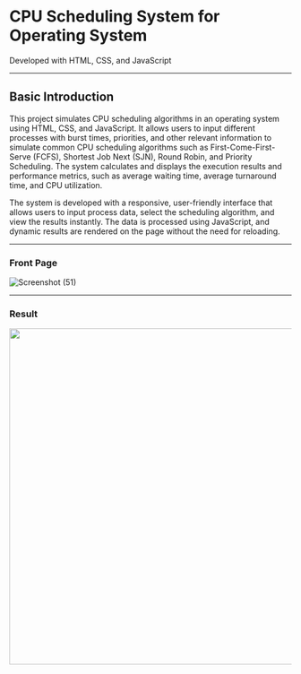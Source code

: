 # CPU Scheduling System for Operating System
Developed with HTML, CSS, and JavaScript
<hr>

## Basic Introduction
This project simulates CPU scheduling algorithms in an operating system using HTML, CSS, and JavaScript. It allows users to input different processes with burst times, priorities, and other relevant information to simulate common CPU scheduling algorithms such as First-Come-First-Serve (FCFS), Shortest Job Next (SJN), Round Robin, and Priority Scheduling. The system calculates and displays the execution results and performance metrics, such as average waiting time, average turnaround time, and CPU utilization.

The system is developed with a responsive, user-friendly interface that allows users to input process data, select the scheduling algorithm, and view the results instantly. The data is processed using JavaScript, and dynamic results are rendered on the page without the need for reloading.
<hr>


### Front Page 
![Screenshot (51)](https://github.com/user-attachments/assets/048bd769-f5c2-4d74-af9d-72faeda7848e)
<hr>

### Result
<p align="center">
  <img src="./result/result.gif" width=600><br/>
  <i></i>
</p>

